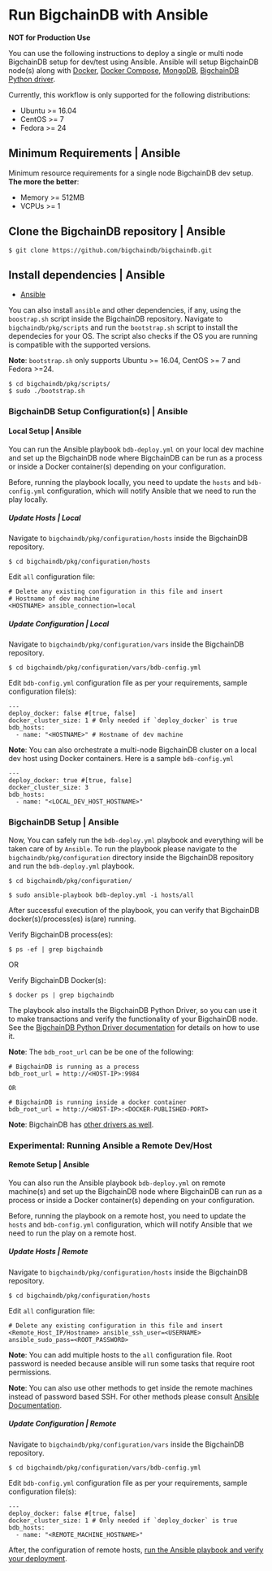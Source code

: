 # Run BigchainDB with Ansible

**NOT for Production Use**

You can use the following instructions to deploy a single or multi node
BigchainDB setup for dev/test using Ansible. Ansible will setup BigchainDB node(s) along with
[Docker](https://www.docker.com/), [Docker Compose](https://docs.docker.com/compose/),
[MongoDB](https://www.mongodb.com/), [BigchainDB Python driver](https://docs.bigchaindb.com/projects/py-driver/en/latest/).

Currently, this workflow is only supported for the following distributions:
- Ubuntu >= 16.04
- CentOS >= 7
- Fedora >= 24

## Minimum Requirements | Ansible
Minimum resource requirements for a single node BigchainDB dev setup. **The more the better**:
- Memory >= 512MB
- VCPUs >= 1
## Clone the BigchainDB repository | Ansible
```text
$ git clone https://github.com/bigchaindb/bigchaindb.git
```

## Install dependencies | Ansible
- [Ansible](http://docs.ansible.com/ansible/latest/intro_installation.html)

You can also install `ansible` and other dependencies, if any, using the `boostrap.sh` script
inside the BigchainDB repository.
Navigate to `bigchaindb/pkg/scripts` and run the `bootstrap.sh` script to install the dependecies
for your OS. The script also checks if the OS you are running is compatible with the
supported versions.

**Note**: `bootstrap.sh` only supports Ubuntu >= 16.04, CentOS >= 7 and Fedora >=24.

```text
$ cd bigchaindb/pkg/scripts/
$ sudo ./bootstrap.sh
```

### BigchainDB Setup Configuration(s) | Ansible
#### Local Setup | Ansible
You can run the Ansible playbook `bdb-deploy.yml` on your local dev machine and set up the BigchainDB node where
BigchainDB can be run as a process or inside a Docker container(s) depending on your configuration.

Before, running the playbook locally, you need to update the `hosts` and `bdb-config.yml` configuration, which will notify Ansible that we need to run the play locally.

##### Update Hosts | Local
Navigate to `bigchaindb/pkg/configuration/hosts` inside the BigchainDB repository.
```text
$ cd bigchaindb/pkg/configuration/hosts
```

Edit `all` configuration file:
```text
# Delete any existing configuration in this file and insert
# Hostname of dev machine
<HOSTNAME> ansible_connection=local
```
##### Update Configuration | Local
Navigate to `bigchaindb/pkg/configuration/vars` inside the BigchainDB repository.
```text
$ cd bigchaindb/pkg/configuration/vars/bdb-config.yml
```

Edit `bdb-config.yml` configuration file as per your requirements, sample configuration file(s):
```text
---
deploy_docker: false #[true, false]
docker_cluster_size: 1 # Only needed if `deploy_docker` is true
bdb_hosts:
  - name: "<HOSTNAME>" # Hostname of dev machine
```
**Note**: You can also orchestrate a multi-node BigchainDB cluster on a local dev host using Docker containers.
Here is a sample `bdb-config.yml`
```text
---
deploy_docker: true #[true, false]
docker_cluster_size: 3
bdb_hosts:
  - name: "<LOCAL_DEV_HOST_HOSTNAME>"
```

### BigchainDB Setup | Ansible
Now, You can safely run the `bdb-deploy.yml` playbook and everything will be taken care of by `Ansible`. To run the playbook please navigate to the `bigchaindb/pkg/configuration` directory inside the BigchainDB repository and run the `bdb-deploy.yml` playbook.

```text
$ cd bigchaindb/pkg/configuration/

$ sudo ansible-playbook bdb-deploy.yml -i hosts/all
```

After successful execution of the playbook, you can verify that BigchainDB docker(s)/process(es) is(are) running.

Verify BigchainDB process(es):
```text
$ ps -ef | grep bigchaindb
```

OR

Verify BigchainDB Docker(s):
```text
$ docker ps | grep bigchaindb
```

The playbook also installs the BigchainDB Python Driver,
so you can use it to make transactions
and verify the functionality of your BigchainDB node.
See the [BigchainDB Python Driver documentation](https://docs.bigchaindb.com/projects/py-driver/en/latest/index.html)
for details on how to use it.


**Note**: The `bdb_root_url` can be be one of the following:
```text
# BigchainDB is running as a process
bdb_root_url = http://<HOST-IP>:9984

OR

# BigchainDB is running inside a docker container
bdb_root_url = http://<HOST-IP>:<DOCKER-PUBLISHED-PORT>
```

**Note**: BigchainDB has [other drivers as well](../drivers-clients/index.html).

### Experimental: Running Ansible a Remote Dev/Host
#### Remote Setup | Ansible
You can also run the Ansible playbook `bdb-deploy.yml` on remote machine(s) and set up the BigchainDB node where
BigchainDB can run as a process or inside a Docker container(s) depending on your configuration.

Before, running the playbook on a remote host, you need to update the `hosts` and `bdb-config.yml` configuration, which will notify Ansible that we need to
run the play on a remote host.

##### Update Hosts | Remote
Navigate to `bigchaindb/pkg/configuration/hosts` inside the BigchainDB repository.
```text
$ cd bigchaindb/pkg/configuration/hosts
```

Edit `all` configuration file:
```text
# Delete any existing configuration in this file and insert
<Remote_Host_IP/Hostname> ansible_ssh_user=<USERNAME> ansible_sudo_pass=<ROOT_PASSWORD>
```

**Note**: You can add multiple hosts to the `all` configuration file. Root password is needed because ansible
will run some tasks that require root permissions.

**Note**: You can also use other methods to get inside the remote machines instead of password based SSH. For other methods
please consult [Ansible Documentation](http://docs.ansible.com/ansible/latest/intro_getting_started.html).

##### Update Configuration | Remote
Navigate to `bigchaindb/pkg/configuration/vars` inside the BigchainDB repository.
```text
$ cd bigchaindb/pkg/configuration/vars/bdb-config.yml
```

Edit `bdb-config.yml` configuration file as per your requirements, sample configuration file(s):
```text
---
deploy_docker: false #[true, false]
docker_cluster_size: 1 # Only needed if `deploy_docker` is true
bdb_hosts:
  - name: "<REMOTE_MACHINE_HOSTNAME>"
```

After, the configuration of remote hosts, [run the Ansible playbook and verify your deployment](#bigchaindb-setup-ansible).
